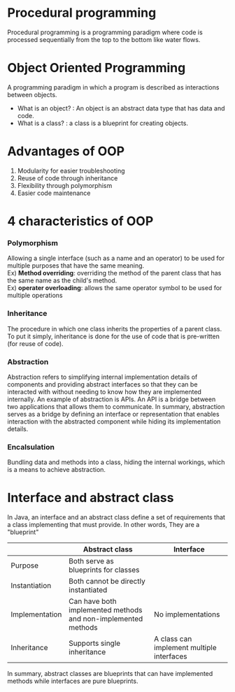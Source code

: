 # Procedural programming
Procedural programming is a programming paradigm where code is processed sequentially from the top to the bottom like water flows.

# Object Oriented Programming
A programming paradigm in which a program is described as interactions between objects.

* What is an object? : An object is an abstract data type that has data and code.
* What is a class? : a class is a blueprint for creating objects.

# Advantages of OOP
1. Modularity for easier troubleshooting
2. Reuse of code through inheritance
3. Flexibility through polymorphism
4. Easier code maintenance

# 4 characteristics of OOP
### Polymorphism
Allowing a single interface (such as a name and an operator) to be used for multiple purposes that have the same meaning.<br>
Ex) **Method overriding**: overriding the method of the parent class that has the same name as the child's method.<br>
Ex) **operater overloading**: allows the same operator symbol to be used for multiple operations<br>
### Inheritance
The procedure in which one class inherits the properties of a parent class.
To put it simply, inheritance is done for the use of code that is pre-written (for reuse of code).
### Abstraction
Abstraction refers to simplifying internal implementation details of components and providing abstract interfaces so that they can be interacted with without needing to know how they are implemented internally.
An example of abstraction is APIs. An API is a bridge between two applications that allows them to communicate.
In summary, abstraction serves as a bridge by defining an interface or representation that enables interaction with the abstracted component while hiding its implementation details. 
### Encalsulation
Bundling data and methods into a class, hiding the internal workings, which is a means to achieve abstraction.

# Interface and abstract class
In Java, an interface and an abstract class define a set of requirements that a class implementing that must provide. In other words, They are a "blueprint"<br>

||Abstract class|Interface|
|---|---|---|
|Purpose|Both serve as blueprints for classes||
|Instantiation|Both cannot be directly instantiated||
|Implementation|Can have both implemented methods and non-implemented methods|No implementations|
|Inheritance|Supports single inheritance|A class can implement multiple interfaces|

In summary, abstract classes are blueprints that can have implemented methods while interfaces are pure blueprints.
